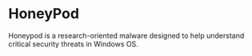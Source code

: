 # HoneyPod
Honeypod is a research-oriented malware designed to help understand critical security threats in Windows OS.

